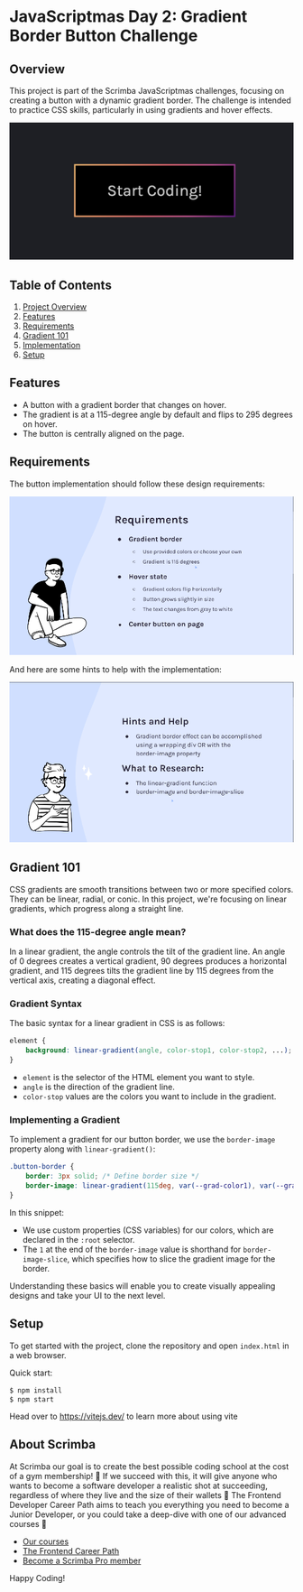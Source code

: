 # JavaScriptmas Day 2: Gradient Border Button Challenge

## Overview
This project is part of the Scrimba JavaScriptmas challenges, focusing on creating a button with a dynamic gradient border. The challenge is intended to practice CSS skills, particularly in using gradients and hover effects.

![Gradient Border Button Preview](./images/button-preview.png)

## Table of Contents
1. [Project Overview](#overview)
2. [Features](#features)
3. [Requirements](#requirements)
4. [Gradient 101](#gradient-101)
5. [Implementation](#implementation)
7. [Setup](#setup)

## Features
- A button with a gradient border that changes on hover.
- The gradient is at a 115-degree angle by default and flips to 295 degrees on hover.
- The button is centrally aligned on the page.

## Requirements
The button implementation should follow these design requirements:

![Design Requirements](./images/requirements.png)

And here are some hints to help with the implementation:

![Implementation Hints](./images/hints.png)

## Gradient 101

CSS gradients are smooth transitions between two or more specified colors. They can be linear, radial, or conic. In this project, we're focusing on linear gradients, which progress along a straight line.

### What does the 115-degree angle mean?

In a linear gradient, the angle controls the tilt of the gradient line. An angle of 0 degrees creates a vertical gradient, 90 degrees produces a horizontal gradient, and 115 degrees tilts the gradient line by 115 degrees from the vertical axis, creating a diagonal effect.

### Gradient Syntax

The basic syntax for a linear gradient in CSS is as follows:

```css
element {
    background: linear-gradient(angle, color-stop1, color-stop2, ...);
}
```

- `element` is the selector of the HTML element you want to style.
- `angle` is the direction of the gradient line.
- `color-stop` values are the colors you want to include in the gradient.


### Implementing a Gradient

To implement a gradient for our button border, we use the `border-image` property along with `linear-gradient()`:

```css
.button-border {
    border: 3px solid; /* Define border size */
    border-image: linear-gradient(115deg, var(--grad-color1), var(--grad-color2), var(--grad-color3), var(--grad-color4), var(--grad-color5)) 1;
}
```

In this snippet:

- We use custom properties (CSS variables) for our colors, which are declared in the `:root` selector.
- The `1` at the end of the `border-image` value is shorthand for `border-image-slice`, which specifies how to slice the gradient image for the border.

Understanding these basics will enable you to create visually appealing designs and take your UI to the next level.

## Setup
To get started with the project, clone the repository and open `index.html` in a web browser.

Quick start:

```
$ npm install
$ npm start
````

Head over to https://vitejs.dev/ to learn more about using vite
## About Scrimba

At Scrimba our goal is to create the best possible coding school at the cost of a gym membership! 💜
If we succeed with this, it will give anyone who wants to become a software developer a realistic shot at succeeding, regardless of where they live and the size of their wallets 🎉
The Frontend Developer Career Path aims to teach you everything you need to become a Junior Developer, or you could take a deep-dive with one of our advanced courses 🚀

- [Our courses](https://scrimba.com/allcourses)
- [The Frontend Career Path](https://scrimba.com/learn/frontend)
- [Become a Scrimba Pro member](https://scrimba.com/pricing)

Happy Coding!

